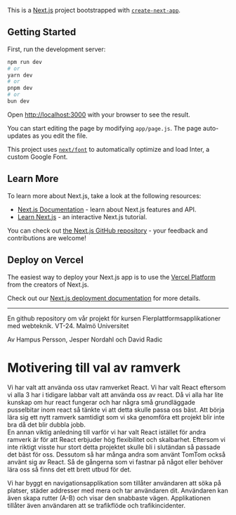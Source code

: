 This is a [Next.js](https://nextjs.org/) project bootstrapped with [`create-next-app`](https://github.com/vercel/next.js/tree/canary/packages/create-next-app).

## Getting Started

First, run the development server:

```bash
npm run dev
# or
yarn dev
# or
pnpm dev
# or
bun dev
```

Open [http://localhost:3000](http://localhost:3000) with your browser to see the result.

You can start editing the page by modifying `app/page.js`. The page auto-updates as you edit the file.

This project uses [`next/font`](https://nextjs.org/docs/basic-features/font-optimization) to automatically optimize and load Inter, a custom Google Font.

## Learn More

To learn more about Next.js, take a look at the following resources:

- [Next.js Documentation](https://nextjs.org/docs) - learn about Next.js features and API.
- [Learn Next.js](https://nextjs.org/learn) - an interactive Next.js tutorial.

You can check out [the Next.js GitHub repository](https://github.com/vercel/next.js/) - your feedback and contributions are welcome!

## Deploy on Vercel

The easiest way to deploy your Next.js app is to use the [Vercel Platform](https://vercel.com/new?utm_medium=default-template&filter=next.js&utm_source=create-next-app&utm_campaign=create-next-app-readme) from the creators of Next.js.

Check out our [Next.js deployment documentation](https://nextjs.org/docs/deployment) for more details.


------------------------------------------------------------------------------------------------------------------------------------------------------------------------------

En github repository om vår projekt för kursen Flerplattformsapplikationer med webteknik. VT-24. Malmö Universitet

Av Hampus Persson, Jesper Nordahl och David Radic




# Motivering till val av ramverk

Vi har valt att använda oss utav ramverket React. Vi har valt React eftersom vi alla 3 har i tidigare labbar valt att använda oss av react.
Då vi alla har lite kunskap om hur react fungerar och har några små grundläggade pusselbitar inom react så tänkte vi att detta skulle passa oss bäst.
Att börja lära sig ett nytt ramverk samtidigt som vi ska genomföra ett projekt blir inte bra då det blir dubbla jobb.  
En annan viktig anledning till varför vi har valt React istället för andra ramverk är för att React erbjuder hög flexibilitet och skalbarhet. 
Eftersom vi inte riktigt visste hur stort detta projektet skulle bli i slutändan så passade det bäst för oss. Dessutom så har många andra som använt
TomTom också använt sig av React. Så de gångerna som vi fastnar på något eller behöver lära oss så finns det ett brett utbud för det.

Vi har byggt en navigationsapplikation som tillåter användaren att söka på platser, städer addresser med mera och tar användaren dit. Användaren kan även skapa rutter (A-B) och visar den snabbaste vägen. Applikationen tillåter även användaren att se trafikflöde och trafikincidenter. 
